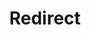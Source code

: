 ﻿---
layout: src/layouts/Redirect.astro
title: Redirect
redirect: https://octopus.com/docs/administration/high-availability/configure/octopus-without-active-directory
pubDate:  2023-01-01
navSearch: false
navSitemap: false
navMenu: false
---
